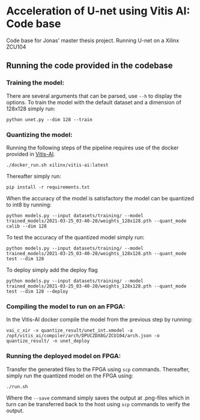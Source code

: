 # Acceleration of U-net using Vitis AI: Code base
Code base for Jonas' master thesis project. Running U-net on a Xilinx ZCU104

## Running the code provided in the codebase
### Training the model:
There are several arguments that can be parsed, use `--h` to display the options. To train the model with the default dataset and a dimension of 128x128 simply run:
```
python unet.py --dim 128 --train
```

### Quantizing the model:
Running the following steps of the pipeline requires use of the docker provided in [Vitis-AI](https://www.xilinx.com/products/design-tools/vitis/vitis-ai.html). 

```
./docker_run.sh xilinx/vitis-ai:latest
```
Thereafter simply run:
```
pip install -r requirements.txt
```

When the accuracy of the model is satisfactory the model can be quantized to int8 by running:
```
python models.py --input datasets/training/ --model trained_models/2021-03-25_03-40-20/weights_128x128.pth --quant_mode calib --dim 128
```
To test the accuracy of the quantized model simply run:
```
python models.py --input datasets/training/ --model trained_models/2021-03-25_03-40-20/weights_128x128.pth --quant_mode test --dim 128
```
To deploy simply add the deploy flag
```
python models.py --input datasets/training/ --model trained_models/2021-03-25_03-40-20/weights_128x128.pth --quant_mode test --dim 128 --deploy
```

### Compiling the model to run on an FPGA:
In the Vitis-AI docker compile the model from the previous step by running:
```
vai_c_xir -x quantize_result/unet_int.xmodel -a /opt/vitis_ai/compiler/arch/DPUCZDX8G/ZCU104/arch.json -o quantize_result/ -n unet_deploy
```

### Running the deployed model on FPGA:
Transfer the generated files to the FPGA using `scp` commands. Thereafter, simply run the quantized model on the FPGA using:
```
./run.sh
```
Where the `--save` command simply saves the output at .png-files which in turn can be transferred back to the host using `scp` commands to verify the output.